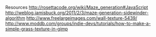 Resources 
http://rosettacode.org/wiki/Maze_generation#JavaScript
http://weblog.jamisbuck.org/2011/2/3/maze-generation-sidewinder-algorithm
http://www.freelargeimages.com/wall-texture-5439/
http://www.moddb.com/groups/indie-devs/tutorials/how-to-make-a-simple-grass-texture-in-gimp